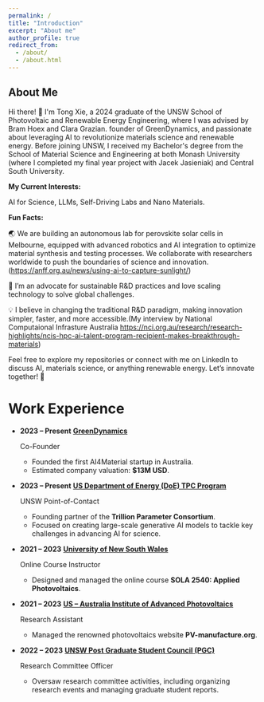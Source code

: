 ```yaml
---
permalink: /
title: "Introduction"
excerpt: "About me"
author_profile: true
redirect_from: 
  - /about/
  - /about.html
---
```

## About Me

Hi there! 👋 I'm Tong Xie, a 2024 graduate of the UNSW School of Photovoltaic and Renewable Energy Engineering, where I was advised by Bram Hoex and Clara Grazian. founder of GreenDynamics, and passionate about leveraging AI to revolutionize materials science and renewable energy. Before joining UNSW, I received my Bachelor's degree from the School of Material Science and Engineering at both Monash University (where I completed my final year project with Jacek Jasieniak) and Central South University.

**My Current Interests:**

AI for Science, LLMs, Self-Driving Labs and Nano Materials.

**Fun Facts:**

🌏 We are building an autonomous lab for perovskite solar cells in Melbourne, equipped with advanced robotics and AI integration to optimize material synthesis and testing processes. We collaborate with researchers worldwide to push the boundaries of science and innovation. (https://anff.org.au/news/using-ai-to-capture-sunlight/)

🌱 I’m an advocate for sustainable R&D practices and love scaling technology to solve global challenges.

💡 I believe in changing the traditional R&D paradigm, making innovation simpler, faster, and more accessible.(My interview by National Computaional Infrasture Australia https://nci.org.au/research/research-highlights/ncis-hpc-ai-talent-program-recipient-makes-breakthrough-materials)

Feel free to explore my repositories or connect with me on LinkedIn to discuss AI, materials science, or anything renewable energy. Let’s innovate together! 🚀


# Work Experience

- **2023 – Present** **[GreenDynamics](https://www.greendynamics.com.au)**

  Co-Founder

  - Founded the first AI4Material startup in Australia.
  - Estimated company valuation: **$13M USD**.
- **2023 – Present** **[US Department of Energy (DoE) TPC Program](https://www.energy.gov/)**

  UNSW  Point-of-Contact

  - Founding partner of the **Trillion Parameter Consortium**.
  - Focused on creating large-scale generative AI models to tackle key challenges in advancing AI for science.
- **2021 – 2023** **[University of New South Wales](https://www.unsw.edu.au/)**

  Online Course Instructor

  - Designed and managed the online course **SOLA 2540: Applied Photovoltaics**.
- **2021 – 2023** **[US – Australia Institute of Advanced Photovoltaics](https://findanexpert.unimelb.edu.au/project/19082-us-australia-institute-for-advanced-photovoltaics-(photovoltaics-collaboration))**

  Research Assistant

  - Managed the renowned photovoltaics website **PV-manufacture.org**.
- **2022 – 2023** **[UNSW Post Graduate Student Council (PGC)](https://www.arc.unsw.edu.au/voice/pgc)**

  Research Committee Officer

  - Oversaw research committee activities, including organizing research events and managing graduate student reports.
